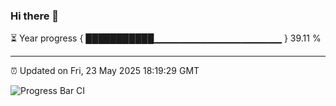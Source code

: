 ### Hi there 👋

⏳ Year progress { ███████████▁▁▁▁▁▁▁▁▁▁▁▁▁▁▁▁▁▁▁ } 39.11 %

---

⏰ Updated on Fri, 23 May 2025 18:19:29 GMT

![Progress Bar CI](https://github.com/liununu/liununu/workflows/Progress%20Bar%20CI/badge.svg)
